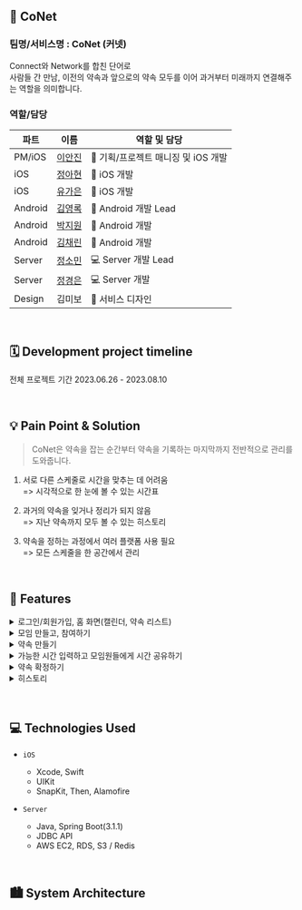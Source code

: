 ## 💜 CoNet

### 팀명/서비스명 : CoNet (커넷)

Connect와 Network를 합친 단어로<br>
사람들 간 만남, 이전의 약속과 앞으로의 약속 모두를 이어 과거부터 미래까지 연결해주는 역할을 의미합니다.

### 역할/담당

| 파트 | 이름 | 역할 및 담당 |
| --- | --- | --- |
| PM/iOS | [이안진](https://github.com/anjiniii) | 🍎 기획/프로젝트 매니징 및 iOS 개발 |
| iOS | [정아현](https://github.com/ahhyun1015) | 🍎 iOS 개발 |
| iOS | [유가은](https://github.com/slr-09) | 🍎 iOS 개발 |
| Android | [김영록](https://github.com/kimyeoungrok) | 🤖 Android 개발 Lead |
| Android | [박지원](https://github.com/parkji1on) | 🤖 Android 개발 |
| Android | [김채린](https://github.com/chrin05) | 🤖 Android 개발 |
| Server | [정소민](https://github.com/somin-jeong) | 💻 Server 개발 Lead |
| Server | [정경은](https://github.com/ro-el-c) | 💻 Server 개발 |
| Design | 김미보 | 📢 서비스 디자인 |

<br>

## 🗓️ Development project timeline

전체 프로젝트 기간
2023.06.26 - 2023.08.10

<br>

## 💡 Pain Point & Solution

> CoNet은 약속을 잡는 순간부터 약속을 기록하는 마지막까지 전반적으로 관리를 도와줍니다.

1. 서로 다른 스케줄로 시간을 맞추는 데 어려움<br>
=> 시각적으로 한 눈에 볼 수 있는 시간표

2. 과거의 약속을 잊거나 정리가 되지 않음<br>
=> 지난 약속까지 모두 볼 수 있는 히스토리

3. 약속을 정하는 과정에서 여러 플랫폼 사용 필요<br>
=> 모든 스케줄을 한 공간에서 관리

<br>

## 💫 Features

<details>
<summary>로그인/회원가입, 홈 화면(캘린더, 약속 리스트)</summary>


-  iOS에서는 애플과 카카오, Android에서는 카카오로 간편하게 앱을 시작할 수 있습니다.
-  약관 동의와 이름 입력으로 회원가입을 하고 나면, 홈 화면에서는 모든 모임에 대한 확정된 약속과 확정을 기다리고 있는 대기중인 약속을 확인할 수 있습니다.

</details>

<details>
<summary>모임 만들고, 참여하기</summary>

- 모임 이름과 대표 사진을 입력해 모임을 만들고, 초대코드를 발급해 함께 하고 싶은 친구들에게 공유합니다.
- 초대코드는 영어 대소문자와 숫자로 이루어진 8글자의 코드로, 발급 시각으로부터 24시간까지 유효합니다.
- 전달받은 초대코드를 입력하면 모임에 참여할 수 있습니다.

</details>

<details>
<summary>약속 만들기</summary>

- 약속 이름과 약속이 이루어질 것 같은 기간의 시작 날짜를 입력하고 약속을 생성합니다.
- 만들어진 약속은 모임원들의 대기중인 약속으로 나타납니다.
  

</details>

<details>
<summary>가능한 시간 입력하고 모임원들에게 시간 공유하기</summary>

- 대기 중인 약속에서 모임원들이 이 기간에 가능한 시간을 확인할 수 있습니다.
- 내 시간을 입력/수정할 수 있고, 가능한 시간이 없다면 아래 가능한 시간 없음 버튼을 누르고 저장할 수 있습니다.
- 시간 공유 페이지에서는, 가능한 사람의 수에 따라 색상을 다르게 지정하여, 시간대별 가능한 사람들의 수를 쉽게 확인할 수 있도록 했습니다.


</details>

<details>
<summary>약속 확정하기</summary>

- 시간 공유 페이지에서 가능한 사람이 있는 시간대를 선택하면, 해당 시간에 누가 가능한지 확인하고, 약속을 확정할 수 있습니다.
- 확정된 약속은 캘린더에 기록되어 홈 탭과 모임 안에서 확인할 수 있습니다.


</details>

<details>
<summary>히스토리</summary>

- 확정된 약속의 날짜가 지나고 나면 약속에 대한 추억을 기록할 수 있습니다.
- 히스토리 추가를 통해 사진과 내용을 입력하면, 그동안 모임에서 함께 해왔던 기억들을 피드 형태로 모아볼 수 있습니다.


</details>
<br><br>

## 💻 Technologies Used
- `iOS`
  - Xcode, Swift
  - UIKit
  - SnapKit, Then, Alamofire
    
- `Server`
  - Java, Spring Boot(3.1.1)
  - JDBC API
  - AWS EC2, RDS, S3 / Redis

<br>

## 🏙️ System Architecture



